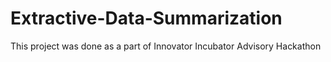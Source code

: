# Extractive-Data-Summarization
This project was done as a part of Innovator Incubator Advisory Hackathon
